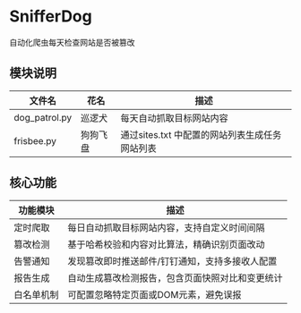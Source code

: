 # SnifferDog
自动化爬虫每天检查网站是否被篡改

## 模块说明
| 文件名|花名|描述|
|----------------|-------|--------------|
| dog_patrol.py |巡逻犬 |每天自动抓取目标网站内容 |
| frisbee.py | 狗狗飞盘 | 通过sites.txt 中配置的网站列表生成任务网站列表 |

## 核心功能
| 功能模块       | 描述                                                                 |
|----------------|----------------------------------------------------------------------|
| 定时爬取       | 每日自动抓取目标网站内容，支持自定义时间间隔                         |
| 篡改检测       | 基于哈希校验和内容对比算法，精确识别页面改动                         |
| 告警通知       | 发现篡改即时推送邮件/钉钉通知，支持多接收人配置                      |
| 报告生成       | 自动生成篡改检测报告，包含页面快照对比和变更统计                     |
| 白名单机制     | 可配置忽略特定页面或DOM元素，避免误报                                |
